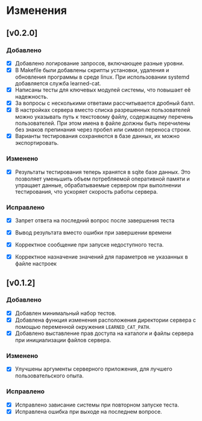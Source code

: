 # Изменения

## [v0.2.0]

### Добавлено
- [x] Добавлено логирование запросов, включающее разные уровни.
- [x] В Makefile были добавлены скрипты установки, удаления и обновления программы в среде linux. При использовании systemd добавляется служба learned-cat.
- [x] Написаны тесты для ключевых модулей системы, что повышает её надежность.
- [x] За вопросы с несколькими ответами рассчитывается дробный балл.
- [x] В настройках сервера вместо списка разрешенных пользователей можно указывать путь к текстовому файлу, содержащему перечень пользователей.
При этом имена в файле должны быть перечилены без знаков препинания через пробел или символ переноса строки.
- [x] Варианты тестирования сохраняются в базе данных, их можно экспортировать.

### Изменено
- [x] Результаты тестирования теперь хранятся в sqite базе данных. Это позволяет уменьшить объем потребляемой оперативной памяти и упращает данные, обрабатываемые сервером при выполнении тестирования, что ускоряет скорость работы сервера.

### Исправлено
- [x] Запрет ответа на последний вопрос после завершения теста
- [x] Вывод результата вместо ошибки при завершении времени
- [x] Корректное сообщение при запуске недоступного теста.
- [x] Корректное назначение значений для параметров не указанных в файле настроек


## [v0.1.2]
### Добавлено
- [x] Добавлен минимальный набор тестов.
- [x] Добавлена функция изменения расположения директории сервера с помощью переменной окружения `LEARNED_CAT_PATH`.
- [x] Добавлено выставление прав доступа на каталоги и файлы сервера при инициализации файлов сервера.

### Изменено
- [x] Улучшены аргументы серверного приложения, для лучшего пользовательского опыта.

### Исправлено
- [x] Исправлено зависание системы при повторном запуске теста.
- [x] Исправлена ошибка при выходе на последнем вопросе.
